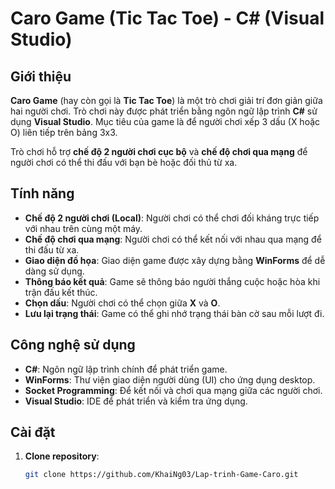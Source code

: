 # Caro Game (Tic Tac Toe) - C# (Visual Studio)

## Giới thiệu
**Caro Game** (hay còn gọi là **Tic Tac Toe**) là một trò chơi giải trí đơn giản giữa hai người chơi. Trò chơi này được phát triển bằng ngôn ngữ lập trình **C#** sử dụng **Visual Studio**. Mục tiêu của game là để người chơi xếp 3 dấu (X hoặc O) liên tiếp trên bảng 3x3.

Trò chơi hỗ trợ **chế độ 2 người chơi cục bộ** và **chế độ chơi qua mạng** để người chơi có thể thi đấu với bạn bè hoặc đối thủ từ xa.

## Tính năng
- **Chế độ 2 người chơi (Local)**: Người chơi có thể chơi đối kháng trực tiếp với nhau trên cùng một máy.
- **Chế độ chơi qua mạng**: Người chơi có thể kết nối với nhau qua mạng để thi đấu từ xa.
- **Giao diện đồ họa**: Giao diện game được xây dựng bằng **WinForms** để dễ dàng sử dụng.
- **Thông báo kết quả**: Game sẽ thông báo người thắng cuộc hoặc hòa khi trận đấu kết thúc.
- **Chọn dấu**: Người chơi có thể chọn giữa **X** và **O**.
- **Lưu lại trạng thái**: Game có thể ghi nhớ trạng thái bàn cờ sau mỗi lượt đi.

## Công nghệ sử dụng
- **C#**: Ngôn ngữ lập trình chính để phát triển game.
- **WinForms**: Thư viện giao diện người dùng (UI) cho ứng dụng desktop.
- **Socket Programming**: Để kết nối và chơi qua mạng giữa các người chơi.
- **Visual Studio**: IDE để phát triển và kiểm tra ứng dụng.

## Cài đặt
1. **Clone repository**:
   ```bash
   git clone https://github.com/KhaiNg03/Lap-trinh-Game-Caro.git
